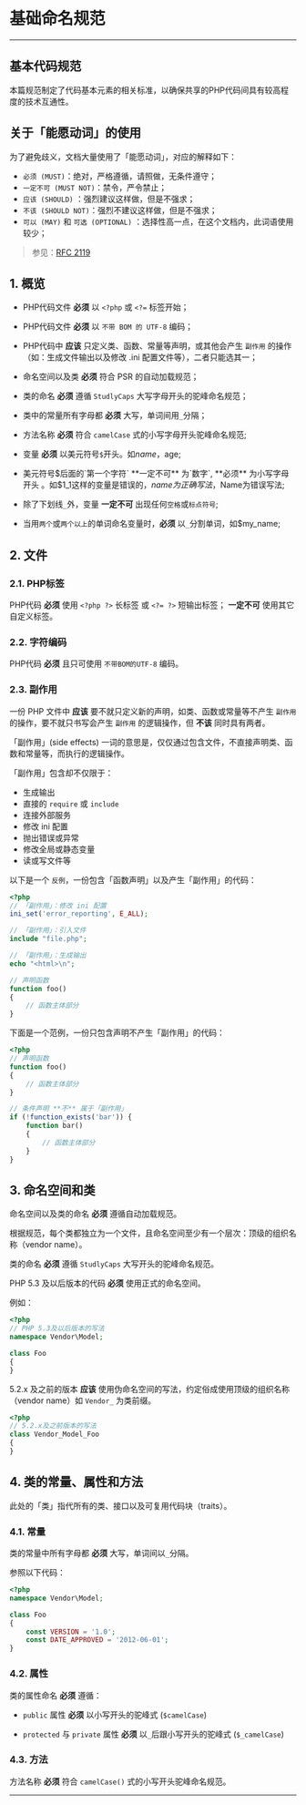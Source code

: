 # 基础命名规范

----------

## 基本代码规范
本篇规范制定了代码基本元素的相关标准，以确保共享的PHP代码间具有较高程度的技术互通性。

## 关于「能愿动词」的使用

为了避免歧义，文档大量使用了「能愿动词」，对应的解释如下：

- `必须 (MUST)`：绝对，严格遵循，请照做，无条件遵守；
- `一定不可 (MUST NOT)`：禁令，严令禁止；
- `应该 (SHOULD)` ：强烈建议这样做，但是不强求；
- `不该 (SHOULD NOT)`：强烈不建议这样做，但是不强求；
- `可以 (MAY)` 和 `可选 (OPTIONAL)` ：选择性高一点，在这个文档内，此词语使用较少；

> 参见：[RFC 2119](http://www.ietf.org/rfc/rfc2119.txt)

## 1. 概览

- PHP代码文件 **必须** 以 `<?php` 或 `<?=` 标签开始；

- PHP代码文件 **必须** 以 `不带 BOM 的 UTF-8` 编码；

- PHP代码中 **应该** 只定义类、函数、常量等声明，或其他会产生 `副作用` 的操作（如：生成文件输出以及修改 .ini 配置文件等），二者只能选其一；

- 命名空间以及类 **必须** 符合 PSR 的自动加载规范；

- 类的命名 **必须** 遵循 `StudlyCaps` 大写字母开头的驼峰命名规范；

- 类中的常量所有字母都 **必须** 大写，单词间用`_`分隔；

- 方法名称 **必须** 符合 `camelCase` 式的小写字母开头驼峰命名规范;

- 变量 **必须** 以美元符号`$`开头。如$name，$age;

- 美元符号$后面的`第一个字符` **一定不可** 为`数字`, **必须** 为小写字母开头 。如$1_1这样的变量是错误的，$name为正确写法，$Name为错误写法;

- 除了下划线`_`外，变量 **一定不可** 出现任何`空格`或`标点符号`;

- 当用`两个`或`两个以上`的单词命名变量时，**必须** 以`_`分割单词，如$my_name;

## 2. 文件

### 2.1. PHP标签

PHP代码 **必须** 使用 `<?php ?>` 长标签 或 `<?= ?>` 短输出标签；
**一定不可** 使用其它自定义标签。

### 2.2. 字符编码

PHP代码 **必须** 且只可使用 `不带BOM的UTF-8` 编码。

### 2.3. 副作用

一份 PHP 文件中 **应该** 要不就只定义新的声明，如类、函数或常量等不产生 `副作用` 的操作，要不就只书写会产生 `副作用` 的逻辑操作，但 **不该** 同时具有两者。

「副作用」(side effects) 一词的意思是，仅仅通过包含文件，不直接声明类、函数和常量等，而执行的逻辑操作。

「副作用」包含却不仅限于：

* 生成输出
* 直接的 `require` 或 `include`
* 连接外部服务
* 修改 ini 配置
* 抛出错误或异常
* 修改全局或静态变量
* 读或写文件等

以下是一个 `反例`，一份包含「函数声明」以及产生「副作用」的代码：
```php
<?php
// 「副作用」：修改 ini 配置
ini_set('error_reporting', E_ALL);

// 「副作用」：引入文件
include "file.php";

// 「副作用」：生成输出
echo "<html>\n";

// 声明函数
function foo()
{
    // 函数主体部分
}
```


下面是一个范例，一份只包含声明不产生「副作用」的代码：

```php
<?php
// 声明函数
function foo()
{
    // 函数主体部分
}

// 条件声明 **不** 属于「副作用」
if (!function_exists('bar')) {
    function bar()
    {
        // 函数主体部分
    }
}
```

## 3. 命名空间和类


命名空间以及类的命名 **必须** 遵循自动加载规范。

根据规范，每个类都独立为一个文件，且命名空间至少有一个层次：顶级的组织名称（vendor name）。

类的命名 **必须** 遵循 `StudlyCaps` 大写开头的驼峰命名规范。

PHP 5.3 及以后版本的代码 **必须** 使用正式的命名空间。

例如：

```php
<?php
// PHP 5.3及以后版本的写法
namespace Vendor\Model;

class Foo
{
}
```

5.2.x 及之前的版本 **应该** 使用伪命名空间的写法，约定俗成使用顶级的组织名称（vendor name）如 `Vendor_` 为类前缀。

```php
<?php
// 5.2.x及之前版本的写法
class Vendor_Model_Foo
{
}
```

## 4. 类的常量、属性和方法


此处的「类」指代所有的类、接口以及可复用代码块（traits）。

### 4.1. 常量

类的常量中所有字母都 **必须** 大写，单词间以`_`分隔。

参照以下代码：

```php
<?php
namespace Vendor\Model;

class Foo
{
    const VERSION = '1.0';
    const DATE_APPROVED = '2012-06-01';
}
```

### 4.2. 属性

类的属性命名 **必须** 遵循：
- `public` 属性 **必须** 以小写开头的驼峰式 (`$camelCase`) 
* `protected` 与 `private` 属性 **必须** 以`_`后跟小写开头的驼峰式 (`$_camelCase`) 

### 4.3. 方法

方法名称 **必须** 符合 `camelCase()` 式的小写开头驼峰命名规范。

---